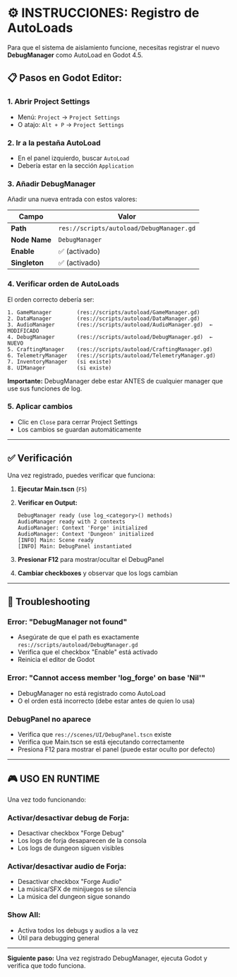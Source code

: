 # ⚙️ **INSTRUCCIONES: Registro de AutoLoads**

Para que el sistema de aislamiento funcione, necesitas registrar el nuevo **DebugManager** como AutoLoad en Godot 4.5.

## 📋 **Pasos en Godot Editor:**

### **1. Abrir Project Settings**
- Menú: `Project` → `Project Settings`
- O atajo: `Alt + P` → `Project Settings`

### **2. Ir a la pestaña AutoLoad**
- En el panel izquierdo, buscar `AutoLoad`
- Debería estar en la sección `Application`

### **3. Añadir DebugManager**
Añadir una nueva entrada con estos valores:

| Campo | Valor |
|-------|-------|
| **Path** | `res://scripts/autoload/DebugManager.gd` |
| **Node Name** | `DebugManager` |
| **Enable** | ✅ (activado) |
| **Singleton** | ✅ (activado) |

### **4. Verificar orden de AutoLoads**
El orden correcto debería ser:

```
1. GameManager        (res://scripts/autoload/GameManager.gd)
2. DataManager        (res://scripts/autoload/DataManager.gd)
3. AudioManager       (res://scripts/autoload/AudioManager.gd)  ← MODIFICADO
4. DebugManager       (res://scripts/autoload/DebugManager.gd)  ← NUEVO
5. CraftingManager    (res://scripts/autoload/CraftingManager.gd)
6. TelemetryManager   (res://scripts/autoload/TelemetryManager.gd)
7. InventoryManager   (si existe)
8. UIManager          (si existe)
```

**Importante:** DebugManager debe estar ANTES de cualquier manager que use sus funciones de log.

### **5. Aplicar cambios**
- Clic en `Close` para cerrar Project Settings
- Los cambios se guardan automáticamente

---

## ✅ **Verificación**

Una vez registrado, puedes verificar que funciona:

1. **Ejecutar Main.tscn** (`F5`)
2. **Verificar en Output:**
   ```
   DebugManager ready (use log_<category>() methods)
   AudioManager ready with 2 contexts
   AudioManager: Context 'Forge' initialized
   AudioManager: Context 'Dungeon' initialized
   [INFO] Main: Scene ready
   [INFO] Main: DebugPanel instantiated
   ```

3. **Presionar F12** para mostrar/ocultar el DebugPanel
4. **Cambiar checkboxes** y observar que los logs cambian

---

## 🔧 **Troubleshooting**

### **Error: "DebugManager not found"**
- Asegúrate de que el path es exactamente `res://scripts/autoload/DebugManager.gd`
- Verifica que el checkbox "Enable" está activado
- Reinicia el editor de Godot

### **Error: "Cannot access member 'log_forge' on base 'Nil'"**
- DebugManager no está registrado como AutoLoad
- O el orden está incorrecto (debe estar antes de quien lo usa)

### **DebugPanel no aparece**
- Verifica que `res://scenes/UI/DebugPanel.tscn` existe
- Verifica que Main.tscn se está ejecutando correctamente
- Presiona F12 para mostrar el panel (puede estar oculto por defecto)

---

## 🎮 **USO EN RUNTIME**

Una vez todo funcionando:

### **Activar/desactivar debug de Forja:**
- Desactivar checkbox "Forge Debug"
- Los logs de forja desaparecen de la consola
- Los logs de dungeon siguen visibles

### **Activar/desactivar audio de Forja:**
- Desactivar checkbox "Forge Audio"
- La música/SFX de minijuegos se silencia
- La música del dungeon sigue sonando

### **Show All:**
- Activa todos los debugs y audios a la vez
- Útil para debugging general

---

**Siguiente paso:** Una vez registrado DebugManager, ejecuta Godot y verifica que todo funciona.
